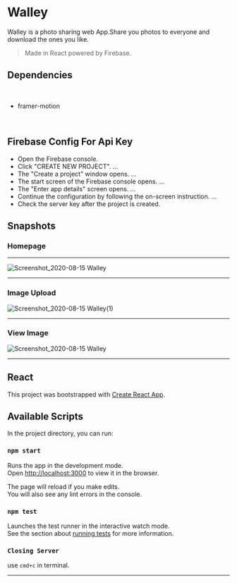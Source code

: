 # Walley

Walley is a photo sharing web App.Share you photos to everyone and download the ones you like.

> Made in React powered by Firebase.

## Dependencies
<br/>

- framer-motion

<br/>

## Firebase Config For Api Key

- Open the Firebase console.
- Click "CREATE NEW PROJECT". ...
- The "Create a project" window opens. ...
- The start screen of the Firebase console opens. ...
- The "Enter app details" screen opens. ...
- Continue the configuration by following the on-screen instruction. ...
- Check the server key after the project is created.

## Snapshots

### Homepage
<hr>

![Screenshot_2020-08-15 Walley](https://user-images.githubusercontent.com/51753810/90317674-af4e3900-df48-11ea-89ca-acb17b0cbdec.jpg)
<hr>

### Image Upload
![Screenshot_2020-08-15 Walley(1)](https://user-images.githubusercontent.com/51753810/90317701-d1e05200-df48-11ea-8a36-9081f7da851b.jpg)
<hr>

### View Image
![Screenshot_2020-08-15 Walley](https://user-images.githubusercontent.com/51753810/90317713-e45a8b80-df48-11ea-98f1-bd96bd873cb3.png)

<hr>



## React

This project was bootstrapped with [Create React App](https://github.com/facebook/create-react-app).

## Available Scripts

In the project directory, you can run:

### `npm start`

Runs the app in the development mode.<br />
Open [http://localhost:3000](http://localhost:3000) to view it in the browser.

The page will reload if you make edits.<br />
You will also see any lint errors in the console.

### `npm test`

Launches the test runner in the interactive watch mode.<br />
See the section about [running tests](https://facebook.github.io/create-react-app/docs/running-tests) for more information.

### `Closing Server`

use `cmd+c` in terminal.

<hr>